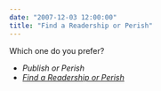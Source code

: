 ```yaml
---
date: "2007-12-03 12:00:00"
title: "Find a Readership or Perish"
---
```




Which one do you prefer?

- <em>Publish or Perish</em> 
- <em>[Find a Readership or Perish](https://secondlanguage.blogspot.com/2007/09/writing-on-demand.html)</em>


